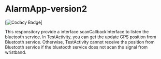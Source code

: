# AlarmApp-version2

[![Codacy Badge][codacy-img]]


This responsitory provide a interface scanCallbackInterface to listen the bluetooth service. In TestActivity, you can get the update GPS position from Bluetooth service. Otherwise, TestActivity cannot receive the position from Bluetooth service if the bluetooth service does not scan the signal from wristband.

[codacy-img]: 
https://drive.google.com/file/d/1fUKOX67oIT2Ep75DD2Tyn-pbtBfdU_Tj/view

